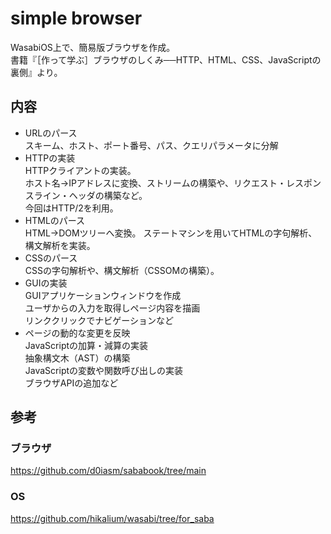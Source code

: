 # simple browser
WasabiOS上で、簡易版ブラウザを作成。<br/>
書籍『［作って学ぶ］ブラウザのしくみ──HTTP、HTML、CSS、JavaScriptの裏側』より。

## 内容
- URLのパース<br/>
  スキーム、ホスト、ポート番号、パス、クエリパラメータに分解
- HTTPの実装<br/>
  HTTPクライアントの実装。<br/>
  ホスト名→IPアドレスに変換、ストリームの構築や、リクエスト・レスポンスライン・ヘッダの構築など。<br/>
  今回はHTTP/2を利用。
- HTMLのパース<br/>
  HTML→DOMツリーへ変換。
  ステートマシンを用いてHTMLの字句解析、構文解析を実装。
- CSSのパース<br/>
  CSSの字句解析や、構文解析（CSSOMの構築）。
- GUIの実装<br/>
  GUIアプリケーションウィンドウを作成<br/>
  ユーザからの入力を取得しページ内容を描画<br/>
  リンククリックでナビゲーションなど<br/>
- ページの動的な変更を反映<br/>
  JavaScriptの加算・減算の実装<br/>
  抽象構文木（AST）の構築<br/>
  JavaScriptの変数や関数呼び出しの実装<br/>
  ブラウザAPIの追加など
  

## 参考
### ブラウザ
https://github.com/d0iasm/sababook/tree/main
### OS
https://github.com/hikalium/wasabi/tree/for_saba
